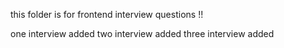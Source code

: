 this folder is for frontend interview questions !! 

one interview added
two interview added
three interview added

